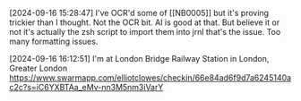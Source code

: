 [2024-09-16 15:28:47] I've OCR'd some of [[NB0005]] but it's proving trickier than I thought.
Not the OCR bit. AI is good at that. But believe it or not it's actually the zsh script to import them into jrnl that's the issue. Too many formatting issues.

[2024-09-16 16:12:51] I'm at London Bridge Railway Station in London, Greater London https://www.swarmapp.com/elliotclowes/checkin/66e84ad6f9d7a6245140ac2c?s=iC6YXBTAa_eMv-nn3M5nm3iVarY
